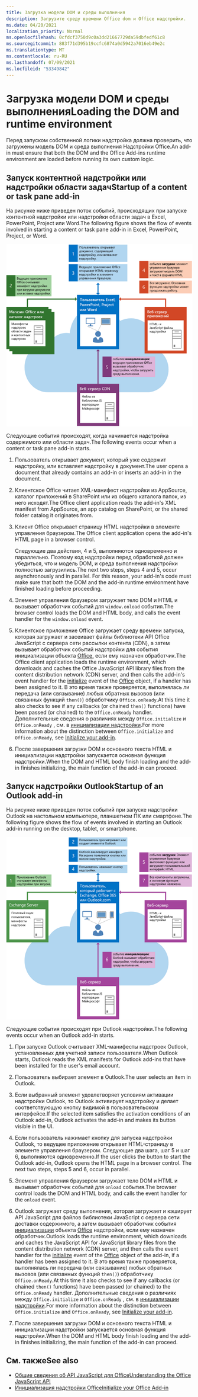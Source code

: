 ```yaml
---
title: Загрузка модели DOM и среды выполнения
description: Загрузите среду времени Office dom и Office надстройки.
ms.date: 04/20/2021
localization_priority: Normal
ms.openlocfilehash: 0cfdcf3750d9c0a3dd21667729da59dbfedf61c8
ms.sourcegitcommit: 883f71d395b19ccfc6874a0d5942a7016eb49e2c
ms.translationtype: MT
ms.contentlocale: ru-RU
ms.lasthandoff: 07/09/2021
ms.locfileid: "53349842"
---
```

# <a name="loading-the-dom-and-runtime-environment"></a><span data-ttu-id="9498f-103">Загрузка модели DOM и среды выполнения</span><span class="sxs-lookup"><span data-stu-id="9498f-103">Loading the DOM and runtime environment</span></span>

<span data-ttu-id="9498f-104">Перед запуском собственной логики надстройка должна проверить, что загружены модель DOM и среда выполнения Надстройки Office.</span><span class="sxs-lookup"><span data-stu-id="9498f-104">An add-in must ensure that both the DOM and the Office Add-ins runtime environment are loaded before running its own custom logic.</span></span>

## <a name="startup-of-a-content-or-task-pane-add-in"></a><span data-ttu-id="9498f-105">Запуск контентной надстройки или надстройки области задач</span><span class="sxs-lookup"><span data-stu-id="9498f-105">Startup of a content or task pane add-in</span></span>

<span data-ttu-id="9498f-106">На рисунке ниже приведен поток событий, происходящих при запуске контентной надстройки или надстройки области задач в Excel, PowerPoint, Project или Word.</span><span class="sxs-lookup"><span data-stu-id="9498f-106">The following figure shows the flow of events involved in starting a content or task pane add-in in Excel, PowerPoint, Project, or Word.</span></span>

![Flow событий при запуске надстройки содержимого или области задач.](../images/office15-app-sdk-loading-dom-agave-runtime.png)

<span data-ttu-id="9498f-108">Следующие события происходят, когда начинается надстройка содержимого или области задач.</span><span class="sxs-lookup"><span data-stu-id="9498f-108">The following events occur when a content or task pane add-in starts.</span></span>

1. <span data-ttu-id="9498f-109">Пользователь открывает документ, который уже содержит надстройку, или вставляет надстройку в документ.</span><span class="sxs-lookup"><span data-stu-id="9498f-109">The user opens a document that already contains an add-in or inserts an add-in in the document.</span></span>

2. <span data-ttu-id="9498f-110">Клиентское Office читает XML-манифест надстройки из AppSource, каталог приложений в SharePoint или из общего каталога папок, из него исходят.</span><span class="sxs-lookup"><span data-stu-id="9498f-110">The Office client application reads the add-in's XML manifest from AppSource, an app catalog on SharePoint, or the shared folder catalog it originates from.</span></span>

3. <span data-ttu-id="9498f-111">Клиент Office открывает страницу HTML надстройки в элементе управления браузером.</span><span class="sxs-lookup"><span data-stu-id="9498f-111">The Office client application opens the add-in's HTML page in a browser control.</span></span>

    <span data-ttu-id="9498f-p101">Следующие два действия, 4 и 5, выполняются одновременно и параллельно. Поэтому код надстройки перед обработкой должен убедиться, что и модель DOM, и среда выполнения надстройки полностью загрузились.</span><span class="sxs-lookup"><span data-stu-id="9498f-p101">The next two steps, steps 4 and 5, occur asynchronously and in parallel. For this reason, your add-in's code must make sure that both the DOM and the add-in runtime environment have finished loading before proceeding.</span></span>

4. <span data-ttu-id="9498f-114">Элемент управления браузером загружает тело DOM и HTML и вызывает обработчик событий для `window.onload` события.</span><span class="sxs-lookup"><span data-stu-id="9498f-114">The browser control loads the DOM and HTML body, and calls the event handler for the `window.onload` event.</span></span>

5. <span data-ttu-id="9498f-115">Клиентское приложение Office загружает среду времени запуска, которая загружает и засеивает файлы библиотеки API Office JavaScript с сервера сети рассылки контента (CDN), а [](/javascript/api/office#office-initialize-reason-) затем вызывает обработчик событий надстройки для события инициализации объекта [Office,](/javascript/api/office) если ему назначен обработчик.</span><span class="sxs-lookup"><span data-stu-id="9498f-115">The Office client application loads the runtime environment, which downloads and caches the Office JavaScript API library files from the content distribution network (CDN) server, and then calls the add-in's event handler for the [initialize](/javascript/api/office#office-initialize-reason-) event of the [Office](/javascript/api/office) object, if a handler has been assigned to it.</span></span> <span data-ttu-id="9498f-116">В это время также проверяется, выполнялась ли передача (или связывание) любых обратных вызовов (или связанных функций `then()`) обработчику `Office.onReady`.</span><span class="sxs-lookup"><span data-stu-id="9498f-116">At this time it also checks to see if any callbacks (or chained `then()` functions) have been passed (or chained) to the `Office.onReady` handler.</span></span> <span data-ttu-id="9498f-117">Дополнительные сведения о различиях между `Office.initialize` и `Office.onReady` , см. в [инициализации надстройки](initialize-add-in.md).</span><span class="sxs-lookup"><span data-stu-id="9498f-117">For more information about the distinction between `Office.initialize` and `Office.onReady`, see [Initialize your add-in](initialize-add-in.md).</span></span>

6. <span data-ttu-id="9498f-118">После завершения загрузки DOM и основного текста HTML и инициализации надстройки запускается основная функция надстройки.</span><span class="sxs-lookup"><span data-stu-id="9498f-118">When the DOM and HTML body finish loading and the add-in finishes initializing, the main function of the add-in can proceed.</span></span>


## <a name="startup-of-an-outlook-add-in"></a><span data-ttu-id="9498f-119">Запуск надстройки Outlook</span><span class="sxs-lookup"><span data-stu-id="9498f-119">Startup of an Outlook add-in</span></span>

<span data-ttu-id="9498f-120">На рисунке ниже приведен поток событий при запуске надстройки Outlook на настольном компьютере, планшетном ПК или смартфоне.</span><span class="sxs-lookup"><span data-stu-id="9498f-120">The following figure shows the flow of events involved in starting an Outlook add-in running on the desktop, tablet, or smartphone.</span></span>

![Flow событий при Outlook надстройки.](../images/outlook15-loading-dom-agave-runtime.png)

<span data-ttu-id="9498f-122">Следующие события происходят при Outlook надстройки.</span><span class="sxs-lookup"><span data-stu-id="9498f-122">The following events occur when an Outlook add-in starts.</span></span>

1. <span data-ttu-id="9498f-123">При запуске Outlook считывает XML-манифесты надстроек Outlook, установленных для учетной записи пользователя.</span><span class="sxs-lookup"><span data-stu-id="9498f-123">When Outlook starts, Outlook reads the XML manifests for Outlook add-ins that have been installed for the user's email account.</span></span>

2. <span data-ttu-id="9498f-124">Пользователь выбирает элемент в Outlook.</span><span class="sxs-lookup"><span data-stu-id="9498f-124">The user selects an item in Outlook.</span></span>

3. <span data-ttu-id="9498f-125">Если выбранный элемент удовлетворяет условиям активации надстройки Outlook, то Outlook активирует надстройку и делает соответствующую кнопку видимой в пользовательском интерфейсе.</span><span class="sxs-lookup"><span data-stu-id="9498f-125">If the selected item satisfies the activation conditions of an Outlook add-in, Outlook activates the add-in and makes its button visible in the UI.</span></span>

4. <span data-ttu-id="9498f-p103">Если пользователь нажимает кнопку для запуска надстройки Outlook, то ведущее приложение открывает HTML-страницу в элементе управления браузером. Следующие два шага, шаг 5 и шаг 6, выполняются одновременно.</span><span class="sxs-lookup"><span data-stu-id="9498f-p103">If the user clicks the button to start the Outlook add-in, Outlook opens the HTML page in a browser control. The next two steps, steps 5 and 6, occur in parallel.</span></span>

5. <span data-ttu-id="9498f-128">Элемент управления браузером загружает тело DOM и HTML и вызывает обработчик событий для `onload` события.</span><span class="sxs-lookup"><span data-stu-id="9498f-128">The browser control loads the DOM and HTML body, and calls the event handler for the `onload` event.</span></span>

6. <span data-ttu-id="9498f-129">Outlook загружает среду выполнения, которая загружает и кэширует API JavaScript для файлов библиотеки JavaScript с сервера сети доставки содержимого, а затем вызывает обработчик события [инициализации](/javascript/api/office#office-initialize-reason-) объекта [Office](/javascript/api/office) надстройки, если ему назначен обработчик.</span><span class="sxs-lookup"><span data-stu-id="9498f-129">Outlook loads the runtime environment, which downloads and caches the JavaScript API for JavaScript library files from the content distribution network (CDN) server, and then calls the event handler for the [initialize](/javascript/api/office#office-initialize-reason-) event of the [Office](/javascript/api/office) object of the add-in, if a handler has been assigned to it.</span></span> <span data-ttu-id="9498f-130">В это время также проверяется, выполнялась ли передача (или связывание) любых обратных вызовов (или связанных функций `then()`) обработчику `Office.onReady`.</span><span class="sxs-lookup"><span data-stu-id="9498f-130">At this time it also checks to see if any callbacks (or chained `then()` functions) have been passed (or chained) to the `Office.onReady` handler.</span></span> <span data-ttu-id="9498f-131">Дополнительные сведения о различиях между `Office.initialize` и `Office.onReady` , см. в [инициализации надстройки](initialize-add-in.md).</span><span class="sxs-lookup"><span data-stu-id="9498f-131">For more information about the distinction between `Office.initialize` and `Office.onReady`, see [Initialize your add-in](initialize-add-in.md).</span></span>

7. <span data-ttu-id="9498f-132">После завершения загрузки DOM и основного текста HTML и инициализации надстройки запускается основная функция надстройки.</span><span class="sxs-lookup"><span data-stu-id="9498f-132">When the DOM and HTML body finish loading and the add-in finishes initializing, the main function of the add-in can proceed.</span></span>

## <a name="see-also"></a><span data-ttu-id="9498f-133">См. также</span><span class="sxs-lookup"><span data-stu-id="9498f-133">See also</span></span>

- [<span data-ttu-id="9498f-134">Общие сведения об API JavaScript для Office</span><span class="sxs-lookup"><span data-stu-id="9498f-134">Understanding the Office JavaScript API</span></span>](understanding-the-javascript-api-for-office.md)
- [<span data-ttu-id="9498f-135">Инициализация надстройки Office</span><span class="sxs-lookup"><span data-stu-id="9498f-135">Initialize your Office Add-in</span></span>](initialize-add-in.md)
